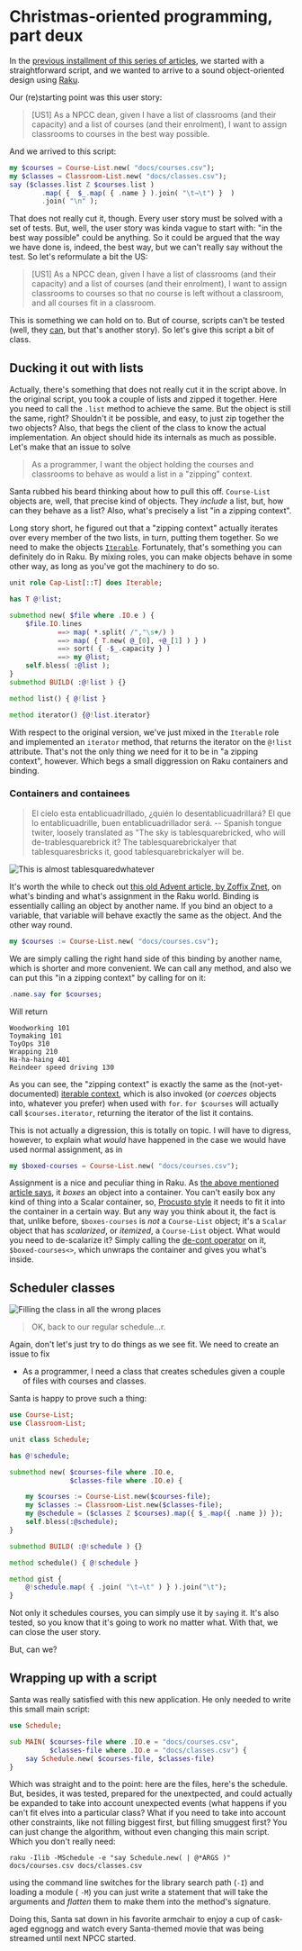 # Christmas-oriented programming, part deux

In
the
[previous installment of this series of articles](https://raku-advent.blog/2020/12/22/day-23-christmas-oriented-design-and-implementation/),
we started with a straightforward script, and we wanted to arrive to a
sound object-oriented design using [Raku](https://raku.org).

Our (re)starting point was this user story:

> [US1] As a NPCC dean, given I have a list of classrooms (and their
  capacity) and a list of courses (and their enrolment), I want to
  assign classrooms to courses in the best way possible.

And we arrived to this script:

```raku
my $courses = Course-List.new( "docs/courses.csv");
my $classes = Classroom-List.new( "docs/classes.csv");
say ($classes.list Z $courses.list )
        .map( {  $_.map( { .name } ).join( "\t→\t") }  )
        .join( "\n" );
```

That does not really cut it, though. Every user story must be solved
with a set of tests. But, well, the user story was kinda vague to
start with: "in the best way possible" could be anything. So it could
be argued that the way we have done is, indeed, the best way, but we
can't really say without the test. So let's reformulate a bit the US:

> [US1]  As a NPCC dean, given I have a list of classrooms (and their
  capacity) and a list of courses (and their enrolment), I want to
  assign classrooms to courses so that no course is left without a
  classroom, and all courses fit in a classroom.

This is something we can hold on to. But of course, scripts can't be
tested (well,
they [can](https://github.com/JJ/perl6-test-script-output), but that's
another story). So let's give this script a bit of class.

## Ducking it out with lists

Actually, there's something that does not really cut it in the script
above. In the original script, you took a couple of lists and zipped
it together. Here you need to call the `.list` method to achieve the
same. But the object is still the same, right? Shouldn't it be
possible, and easy, to just zip together the two objects? Also, that
begs the client of the class to know the actual implementation. An
object should hide its internals as much as possible. Let's make
that an issue to solve

> As a programmer, I want the object holding the courses and
> classrooms to behave as would a list in a "zipping" context.

Santa rubbed his beard thinking about how to pull this
off. `Course-List` objects are, well, that precise kind of
objects. They *include* a list, but, how can they behave as a list?
Also, what's precisely a list "in a zipping context".

Long story short, he figured out that a "zipping context" actually
iterates over every member of the two lists, in turn, putting them
together. So we need to make the
objects
[`Iterable`](https://docs.raku.org/type/Iterable). Fortunately, that's
something you can definitely do in Raku. By mixing roles, you can make
objects behave in some other way, as long as you've got the machinery
to do so.


```raku
unit role Cap-List[::T] does Iterable;

has T @!list;

submethod new( $file where .IO.e ) {
    $file.IO.lines
            ==> map( *.split( /","\s+/) )
            ==> map( { T.new( @_[0], +@_[1] ) } )
            ==> sort( { -$_.capacity } )
            ==> my @list;
    self.bless( :@list );
}
submethod BUILD( :@!list ) {}

method list() { @!list }

method iterator() {@!list.iterator}
```

With respect to the original version, we've just mixed in the
`Iterable` role and implemented an `iterator` method, that returns the
iterator on the `@!list` attribute. That's not the only thing we need
for it to be in "a zipping context", however. Which begs a small
diggression on Raku containers and binding.

### Containers and containees

> El cielo esta entablicuadrillado, ¿quién lo desentablicuadrillará?
> El que lo entablicuadrille, buen entablicuadrillador será.
> -- Spanish tongue twiter, loosely translated as "The sky is
> tablesquarebricked, who will de-trablesquarebrick it? The
> tablesquarebrickalyer that tablesquaresbricks it, good
> tablesquarebrickalyer will be.

![This is almost tablesquaredwhatever](https://live.staticflickr.com/5607/31741755686_7e7fd2b883_k_d.jpg)

It's worth the while to check
out
[this old Advent article, by Zoffix Znet](https://perl6advent.wordpress.com/2017/12/02/perl-6-sigils-variables-and-containers/),
on what's binding and what's assignment in the Raku world. Binding is
essentially calling an object by another name. If you bind an object
to a variable, that variable will behave exactly the same as the
object. And the other way round.

```raku
my $courses := Course-List.new( "docs/courses.csv");
```

We are simply calling the right hand side of this binding by another
name, which is shorter and more convenient. We can call any method,
and also we can put this "in a zipping context" by calling for on it:

```raku
.name.say for $courses;
```

Will return

```text
Woodworking 101
Toymaking 101
ToyOps 310
Wrapping 210
Ha-ha-haing 401
Reindeer speed driving 130
```

As you can see, the "zipping context" is exactly the same as the
(not-yet-documented)
[iterable context](https://github.com/Raku/doc/issues/1225), which
is also invoked (or *coerces* objects into, whatever you prefer) when
used with `for`. `for $courses` will actually call
`$courses.iterator`, returning the iterator of the list it contains.

This is not actually a digression, this is totally on topic. I will
have to digress, however, to explain what *would* have happened in the
case we would have used normal assignment, as in

```raku
my $boxed-courses = Course-List.new( "docs/courses.csv");
```

Assignment is a nice and peculiar thing in Raku. As [the above
mentioned article says](https://perl6advent.wordpress.com/2017/12/02/perl-6-sigils-variables-and-containers/),
it *boxes* an object into a container. You can't easily box any kind
of thing into a Scalar container,
so, [Procusto style](https://es.wikipedia.org/wiki/Procusto) it needs
to fit it into the container in a certain way. But any way you think
about it, the fact is that, unlike before, `$boxes-courses` is *not* a
`Course-List` object; it's a `Scalar` object that has *scalarized*, or
*itemized*, a `Course-List` object. What would you need to de-scalarize
it? Simply calling
the [de-cont operator](https://docs.raku.org/routine/%3C%3E) on it, `$boxed-courses<>`,
which unwraps the container and gives you what's inside.


## Scheduler classes

![Filling the class in all the wrong places](https://live.staticflickr.com/92/244008954_ceff0265c7_k_d.jpg)

> OK, back to our regular schedule...r.

Again, don't let's just try to do things as we see fit. We need to
create an issue to fix

- As a programmer, I need a class that creates schedules given a
  couple of files with courses and classes.


Santa is happy to prove such a thing:

```raku
use Course-List;
use Classroom-List;

unit class Schedule;

has @!schedule;

submethod new( $courses-file where .IO.e,
               $classes-file where .IO.e) {

    my $courses := Course-List.new($courses-file);
    my $classes := Classroom-List.new($classes-file);
    my @schedule = ($classes Z $courses).map({ $_.map({ .name }) });
    self.bless(:@schedule);
}

submethod BUILD( :@!schedule ) {}

method schedule() { @!schedule }

method gist {
    @!schedule.map( { .join( "\t⇒\t" ) } ).join("\t");
}
```

Not only it schedules courses, you can simply use it by `say`ing
it. It's also tested, so you know that it's going to work no matter
what. With that, we can close the user story.

But, can we?

## Wrapping up with a script


Santa was really satisfied with this new application. He only needed
to write this small main script:

```raku
use Schedule;

sub MAIN( $courses-file where .IO.e = "docs/courses.csv",
          $classes-file where .IO.e = "docs/classes.csv") {
    say Schedule.new( $courses-file, $classes-file)
}
```

Which was straight and to the point: here are the files, here's the
schedule. But, besides, it was tested, prepared for the unextpected,
and could actually be expanded to take into account unexpected events
(what happens if you can't fit elves into a particular class? What if
you need to take into account other constraints, like not filling
biggest first, but filling smuggest first? You can just change the
algorithm, without even changing this main script. Which you don't
really need:

```shell
raku -Ilib -MSchedule -e "say Schedule.new( | @*ARGS )" docs/courses.csv docs/classes.csv
```

using the command line switches for the library search path (`-I`) and
loading a module ( `-M`) you can just write a statement that will take
the arguments and *flatten* them to make them into the method's
signature.

Doing this, Santa sat down in his favorite armchair to enjoy a cup of
cask-aged eggnogg and watch every Santa-themed movie that was being
streamed until next NPCC started.

